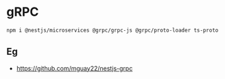 # gRPC

```sh
npm i @nestjs/microservices @grpc/grpc-js @grpc/proto-loader ts-proto
```

## Eg

- https://github.com/mguay22/nestjs-grpc